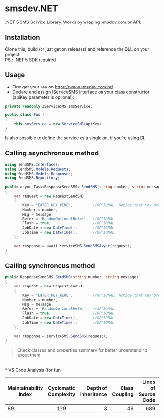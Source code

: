 # smsdev.NET

.NET 5 SMS Service Library. Works by wraping smsdev.com.br API.

## Installation
Clone this, build (or just get on releases) and reference the DLL on your project.<br>PS.: .NET 5 SDK required

## Usage
* First get your key on https://www.smsdev.com.br/<br>
* Declare and assign IServiceSMS interface on your class constructor (apiKey parameter is optional):
``` C#
private readonly IServiceSMS smsService;

public class Foo()
{
    this.smsService = new ServiceSMS(apiKey);
}
```
Is also possible to define the service as a singleton, if you're using DI.

## Calling asynchronous method
``` C#
using SendSMS.Interfaces;
using SendSMS.Models.Requests;
using SendSMS.Models.Responses;
using SendSMS.Repository;
```

``` C#
public async Task<ResponseSendSMS> SendSMS(string number, string message)
{    
    var request = new RequestSendSMS
    {
        Key = "ENTER_KEY_HERE",         //OPTIONAL. Notice that Key property is only optional if you provide it on the ServiceSMS constructor
        Number = number,
        Msg = message,
        Refer = "RandomOptionalRefer",  //OPTIONAL
        Flash = true,                   //OPTIONAL
        JobDate = new DateTime(),       //OPTIONAL
        JobTime = new DateTime(),       //OPTIONAL
    };
    
    var response = await serviceSMS.SendSMSAsync(request);
}
```

## Calling synchronous method
``` C#
public ResponseSendSMS SendSMS(string number, string message)
{    
    var request = new RequestSendSMS
    {
        Key = "ENTER_KEY_HERE",         //OPTIONAL. Notice that Key property is only optional if you provide it on the ServiceSMS constructor
        Number = number,
        Msg = message,
        Refer = "RandomOptionalRefer",  //OPTIONAL
        Flash = true,                   //OPTIONAL
        JobDate = new DateTime(),       //OPTIONAL
        JobTime = new DateTime(),       //OPTIONAL
    };
    
    var response = serviceSMS.SendSMS(request);
}
```

> Check classes and properties summary for better understanding about them.

<br>
* VS Code Analysis (for fun)

| Maintainability Index | Cyclomatic Complexity | Depth of Inheritance | Class Coupling | Lines of Source Code | Lines of Executable Code
| --------------------- |:---------------------:| --------------------:|---------------:|---------------------:|-------------------------:|
| 89 | 129 | 3 | 49 | 689 | 179 |
